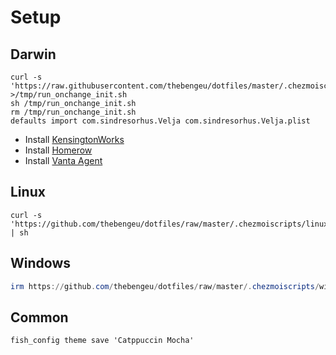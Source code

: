 # Setup

## Darwin

```console
curl -s 'https://raw.githubusercontent.com/thebengeu/dotfiles/master/.chezmoiscripts/darwin/run_onchange_init.sh' >/tmp/run_onchange_init.sh
sh /tmp/run_onchange_init.sh
rm /tmp/run_onchange_init.sh
defaults import com.sindresorhus.Velja com.sindresorhus.Velja.plist
```

- Install [KensingtonWorks](https://www.kensington.com/software/kensingtonworks/)
- Install [Homerow](https://install.appcenter.ms/users/dexterleng/apps/homerow-redux/distribution_groups/production)
- Install [Vanta Agent](https://app.vanta.com/employee/onboarding)

## Linux

```console
curl -s 'https://github.com/thebengeu/dotfiles/raw/master/.chezmoiscripts/linux/run_onchange_init.sh' | sh
```

## Windows

```powershell
irm https://github.com/thebengeu/dotfiles/raw/master/.chezmoiscripts/windows/run_onchange_init-admin.ps1 | iex
```

## Common

```console
fish_config theme save 'Catppuccin Mocha'
```
